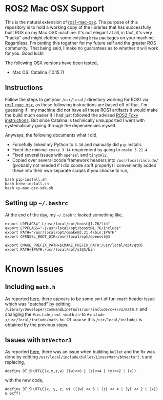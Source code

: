 # ROS2 Mac OSX Support 
This is the natural extension of [ros1-mac-osx](https://github.com/jaymwong/ros1-mac-osx). The purpose of this repository is to hold a working copy of the libraries that has successfully built ROS on my Mac OSX machine. It's not elegant at all, in fact, it's very "hacky" and might clobber some existing `brew` packages on your machine. Regardless, I'm putting this together for my future self and the greater ROS community. That being said, I make no guarantees as to whether it will work for you. Good luck!

The following OSX versions have been tested,
- Mac OS: Catalina (10.15.7)

## Instructions
Follow the steps to get your `/usr/local/` directory working for ROS1 via [ros1-mac-osx](https://github.com/jaymwong/ros1-mac-osx), as these following instructions are based off of that. I'm guessing if I my machine did not have all these ROS1 artifacts it would make the build much easier if I had just followed the advised [ROS2 Foxy instructions](https://docs.ros.org/en/foxy/Installation/Alternatives/macOS-Development-Setup.html). But since Catalina is technically unsupported I went with systematically going through the dependencies myself. 

Anyways, the following documents what I did, 
- Forcefully linked my Python to `3.10` and manually did `pip` installs
- Fixed the minimal `cmake 3.14` requirement by going to `cmake 3.21.4`
- Fixed several issues with `openssl` and `tinyxml2`,
- Copied over several xcode framework headers into `/usr/local/include/` (probably not needed if I did xcode stuff properly)
I conveniently added these into their own separate scripts if you choose to run, 
```
bash pip-install.sh
bash brew-install.sh
bash cp-mac-osx-sdk.sh
```
  
## Setting up `~/.bashrc`
At the end of the day, my `~/.bashrc` looked something like,
```
export LDFLAGS="-L/usr/local/opt/boost@1.76/lib"
export CPPFLAGS="-I/usr/local/opt/boost@1.76/include"
export PATH="/usr/local/opt/cmake@3.21.4/bin:$PATH"
export OPENSSL_ROOT_DIR=/usr/local/opt/openssl@3

export CMAKE_PREFIX_PATH=$CMAKE_PREFIX_PATH:/usr/local/opt/qt@5
export PATH=$PATH:/usr/local/opt/qt@5/bin
```

# Known Issues 
## Including `math.h` 
As reported [here](https://stackoverflow.com/questions/58628377/catalina-c-using-cmath-headers-yield-error-no-member-named-signbit-in-th), there appears to be some sort of fun `cmath` header issue which was "patched" by editting `/Library/Developer/CommandLineTools/usr/include/c++/v1/math.h` and changing the `#include_next <math.h>` to  `#include </usr/local/include/math.h>`. Of course this `/usr/local/include/` is obtained by the previous steps. 

## Issues with `btVector3`
As reported [here](https://stackoverflow.com/questions/58064487/xcode-11-cocos2dx-compilation-problem-argument-value-10880-is-outside-the-vali), there was an issue when building `bullet` and the fix was done by editting `/usr/local/include/bullet/LinearMath/btVector3.h` and replacing,
```
#define BT_SHUFFLE(x,y,z,w) ((w)<<6 | (z)<<4 | (y)<<2 | (x))
```
with the new code,
```
#define BT_SHUFFLE(x, y, z, w) (((w) << 6 | (z) << 4 | (y) << 2 | (x)) & 0xff)
```
